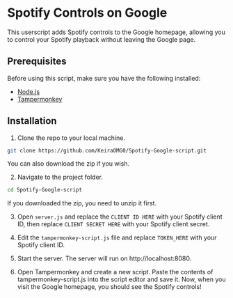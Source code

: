 # Spotify Controls on Google

This userscript adds Spotify controls to the Google homepage, allowing you to control your Spotify playback without leaving the Google page.

## Prerequisites

Before using this script, make sure you have the following installed:

- [Node.js](https://nodejs.org/)
- [Tampermonkey](https://www.tampermonkey.net/)

## Installation

1. Clone the repo to your local machine.
```bash
git clone https://github.com/KeiraOMG0/Spotify-Google-script.git
```
You can also download the zip if you wish.

2. Navigate to the project folder.
```bash
cd Spotify-Google-script
```
If you downloaded the zip, you need to unzip it first.

3. Open `server.js` and replace the `CLIENT ID HERE` with your Spotify client ID, then replace `CLIENT SECRET HERE` with your Spotify client secret.

4. Edit the `tampermonkey-script.js` file and replace `TOKEN_HERE` with your Spotify client ID.

5. Start the server. The server will run on http://localhost:8080.

6. Open Tampermonkey and create a new script. Paste the contents of tampermonkey-script.js into the script editor and save it. Now, when you visit the Google homepage, you should see the Spotify controls!
